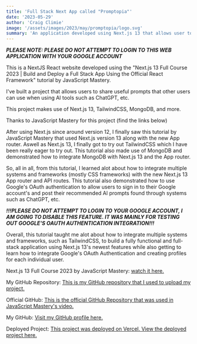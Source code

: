 ```yaml
---
title: 'Full Stack Next App called "Promptopia"'
date: '2023-05-29'
author: 'Craig Climie'
image: '/assets/images/2023/may/promptopia/logo.svg'
summary: 'An application developed using Next.js 13 that allows user to post AI "Prompts".'
---
```


***PLEASE NOTE: PLEASE DO NOT ATTEMPT TO LOGIN TO THIS WEB APPLICATION WITH YOUR GOOGLE ACCOUNT***

This is a NextJS React website developed using the "Next.js 13 Full Course 2023 | Build and Deploy a Full Stack App Using the Official React Framework" tutorial by JavaScript Mastery.

I've built a project that allows users to share useful prompts that other users can use when using AI tools such as ChatGPT, etc.

This project makes use of Next.js 13, TailwindCSS, MongoDB, and more.

Thanks to JavaScript Mastery for this project (find the links below)

After using Next.js since around version 12, I finally saw this tutorial by JavaScript Mastery that used Next.js version 13 along with the new App router. Aswell as Next.js 13, I finally got to try out TailwindCSS which I have been really eager to try out. This tutorial also made use of MongoDB and demonstrated how to integrate MongoDB with Next.js 13 and the App router.

So, all in all, from this tutorial, I learned alot about how to integrate multiple systems and frameworks (mostly CSS frameworks) with the new Next.js 13 App router and API routes. This tutorial also demonstrated how to use Google's OAuth authentication to allow users to sign in to their Google account's and post their recommended AI prompts found through systems such as ChatGPT, etc.

***!!!PLEASE DO NOT ATTEMPT TO LOGIN TO YOUR GOOGLE ACCOUNT, I AM GOING TO DISABLE THIS FEATURE. IT WAS MAINLY FOR TESTING OUT GOOGLE'S OAUTH AUTHENTICATION INTEGRATION!!!***

Overall, this tutorial taught me alot about how to integrate multiple systems and frameworks, such as TailwindCSS, to build a fully functional and full-stack application using Next.js 13's newest features while also getting to learn how to integrate Google's OAuth Authentication and creating profiles for each individual user.

Next.js 13 Full Course 2023 by JavaScript Mastery: [watch it here.](https://www.youtube.com/watch?v=wm5gMKuwSYk)

My GitHub Repository: [This is my GitHub repository that I used to upload my project.](https://github.com/Craig-UK/full-stack-application-next13)

Official GitHub: [This is the official GitHub Repository that was used in JavaScript Mastery's video.](https://github.com/adrianhajdin/project_next_13_ai_prompt_sharing)

My GitHub: [Visit my GitHub profile here.](https://github.com/Craig-UK)

Deployed Project: [This project was deployed on Vercel. View the deployed project here.](https://full-stack-application-next13.vercel.app)
